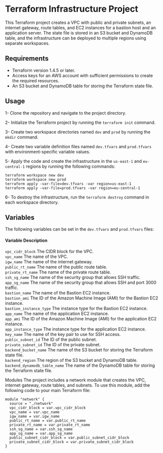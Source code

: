 # Terraform Infrastructure Project
This Terraform project creates a VPC with public and private subnets, an internet gateway, route tables, and EC2 instances for a bastion host and an application server. The state file is stored in an S3 bucket and DynamoDB table, and the infrastructure can be deployed to multiple regions using separate workspaces.

## Requirements
- Terraform version 1.4.5 or later. </br>
- Access keys for an AWS account with sufficient permissions to create the required resources.  </br>
- An S3 bucket and DynamoDB table for storing the Terraform state file.  </br>


## Usage
1- Clone the repository and navigate to the project directory. </br>

2- Initialize the Terraform project by running the `terraform init` command. </br>

3- Create two workspace directories named `dev` and `prod` by running the `mkdir` command. </br>

4- Create two variable definition files named `dev.tfvars` and `prod.tfvars` with environment-specific variable values. </br>

5- Apply the code and create the infrastructure in the `us-east-1` and `eu-central-1` regions by running the following commands: </br>

`terraform workspace new dev`  </br>
`terraform workspace new prod`  </br>
`terraform apply -var-file=dev.tfvars -var region=us-east-1`  </br>
`terraform apply -var-file=prod.tfvars -var region=eu-central-1` </br>

6- To destroy the infrastructure, run the `terraform destroy` command in each workspace directory. </br>

##  Variables
The following variables can be set in the `dev.tfvars` and `prod.tfvars` files:  </br>

#### Variable Description

`vpc_cidr_block` The CIDR block for the VPC. </br>
`vpc_name` The name of the VPC. </br>
`igw_name` The name of the internet gateway. </br>
`public_rt_name` The name of the public route table. </br>
`private_rt_name` The name of the private route table. </br>
`ssh_sg_name` The name of the security group that allows SSH traffic. </br>
`app_sg_name` The name of the security group that allows SSH and port 3000 traffic. </br>
`bastion_name` The name of the Bastion EC2 instance. </br>
`bastion_ami` The ID of the Amazon Machine Image (AMI) for the Bastion EC2 instance. </br>
`bastion_instance_type` The instance type for the Bastion EC2 instance. </br>
`app_name` The name of the application EC2 instance. </br>
`app_ami` The ID of the Amazon Machine Image (AMI) for the application EC2 instance. </br>
`app_instance_type` The instance type for the application EC2 instance. </br>
`key_name` The name of the key pair to use for SSH access. </br>
`public_subnet_id` The ID of the public subnet. </br>
`private_subnet_id` The ID of the private subnet. </br>
`backend_bucket_name` The name of the S3 bucket for storing the Terraform state file. </br>
`backend_region` The region of the S3 bucket and DynamoDB table. </br>
`backend_dynamodb_table_name` The name of the DynamoDB table for storing the Terraform state file. </br>

Modules
The project includes a network module that creates the VPC, internet gateway, route tables, and subnets. To use this module, add the following code to your main Terraform file: </br>
```
module "network" {
  source = "./network"
  vpc_cidr_block = var.vpc_cidr_block
  vpc_name = var.vpc_name
  igw_name = var.igw_name
  public_rt_name = var.public_rt_name
  private_rt_name = var.private_rt_name
  ssh_sg_name = var.ssh_sg_name
  app_sg_name = var.app_sg_name
  public_subnet_cidr_block = var.public_subnet_cidr_block
  private_subnet_cidr_block = var.private_subnet_cidr_block
}
